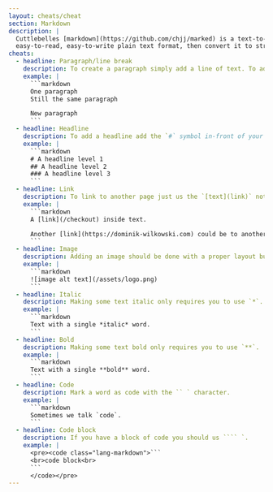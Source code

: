 ```yaml
---
layout: cheats/cheat
section: Markdown
description: |
  Cuttlebelles [markdown](https://github.com/chjj/marked) is a text-to-HTML conversion tool for content authors. Markdown allows you to write using an
  easy-to-read, easy-to-write plain text format, then convert it to structurally valid HTML.
cheats:
  - headline: Paragraph/line break
    description: To create a paragraph simply add a line of text. To add a line break add an empty line.
    example: |
      ```markdown
      One paragraph
      Still the same paragraph

      New paragraph
      ```
  - headline: Headline
    description: To add a headline add the `#` symbol in-front of your line. The amount of hashes represents the headline level.
    example: |
      ```markdown
      # A headline level 1
      ## A headline level 2
      ### A headline level 3
      ```
  - headline: Link
    description: To link to another page just us the `[text](link)` notation.
    example: |
      ```markdown
      A [link](/checkout) inside text.

      Another [link](https://dominik-wilkowski.com) could be to another site.
      ```
  - headline: Image
    description: Adding an image should be done with a proper layout but if you want inline images you can use the notation below.
    example: |
      ```markdown
      ![image alt text](/assets/logo.png)
      ```
  - headline: Italic
    description: Making some text italic only requires you to use `*`.
    example: |
      ```markdown
      Text with a single *italic* word.
      ```
  - headline: Bold
    description: Making some text bold only requires you to use `**`.
    example: |
      ```markdown
      Text with a single **bold** word.
      ```
  - headline: Code
    description: Mark a word as code with the `` ` character.
    example: |
      ```markdown
      Sometimes we talk `code`.
      ```
  - headline: Code block
    description: If you have a block of code you should us ```` `.
    example: |
      <pre><code class="lang-markdown">```
      <br>code block<br>
      ```
      </code></pre>
---
```

